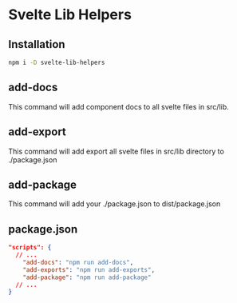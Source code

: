 # Svelte Lib Helpers

## Installation

```sh
npm i -D svelte-lib-helpers
```

## add-docs

This command will add component docs to all svelte files in src/lib.

## add-export

This command will add export all svelte files in src/lib directory to ./package.json

## add-package

This command will add your ./package.json to dist/package.json

## package.json

```json
"scripts": {
  // ...
    "add-docs": "npm run add-docs",
    "add-exports": "npm run add-exports",
    "add-package": "npm run add-package"
  // ...
}
```